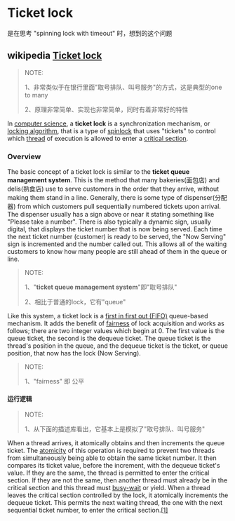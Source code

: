 # Ticket lock

是在思考 "spinning lock with timeout" 时，想到的这个问题

## wikipedia [Ticket lock](https://en.wikipedia.org/wiki/Ticket_lock)

> NOTE: 
>
> 1、非常类似于在银行里面"取号排队、叫号服务"的方式，这是典型的one to many
>
> 2、原理非常简单、实现也非常简单，同时有着非常好的特性

In [computer science](https://en.wikipedia.org/wiki/Computer_science), a **ticket lock** is a synchronization mechanism, or [locking algorithm](https://en.wikipedia.org/wiki/Lock_(computer_science)), that is a type of [spinlock](https://en.wikipedia.org/wiki/Spinlock) that uses "tickets" to control which [thread](https://en.wikipedia.org/wiki/Thread_(computer_science)) of execution is allowed to enter a [critical section](https://en.wikipedia.org/wiki/Critical_section).

### Overview

The basic concept of a ticket lock is similar to the **ticket queue management system**. This is the method that many bakeries(面包店) and delis(熟食店) use to serve customers in the order that they arrive, without making them stand in a line. Generally, there is some type of dispenser(分配器) from which customers pull sequentially numbered tickets upon arrival. The dispenser usually has a sign above or near it stating something like "Please take a number". There is also typically a dynamic sign, usually digital, that displays the ticket number that is now being served. Each time the next ticket number (customer) is ready to be served, the "Now Serving" sign is incremented and the number called out. This allows all of the waiting customers to know how many people are still ahead of them in the queue or line.

> NOTE: 
>
> 1、"**ticket queue management system**"即"取号排队"
>
> 2、相比于普通的lock，它有"queue"

Like this system, a ticket lock is a [first in first out (FIFO)](https://en.wikipedia.org/wiki/FIFO_(computing_and_electronics)) queue-based mechanism. It adds the benefit of [fairness](https://en.wikipedia.org/wiki/Unbounded_nondeterminism) of lock acquisition and works as follows; there are two integer values which begin at 0. The first value is the queue ticket, the second is the dequeue ticket. The queue ticket is the thread's position in the queue, and the dequeue ticket is the ticket, or queue position, that now has the lock (Now Serving).

> NOTE: 
>
> 1、"fairness" 即 公平

#### 运行逻辑

> NOTE: 
>
> 1、从下面的描述库看出，它基本上是模拟了"取号排队、叫号服务"

When a thread arrives, it atomically obtains and then increments the queue ticket. The [atomicity](https://en.wikipedia.org/wiki/Atomicity_(programming)) of this operation is required to prevent two threads from simultaneously being able to obtain the same ticket number. It then compares its ticket value, before the increment, with the dequeue ticket's value. If they are the same, the thread is permitted to enter the critical section. If they are not the same, then another thread must already be in the critical section and this thread must [busy-wait](https://en.wikipedia.org/wiki/Busy_waiting) or yield. When a thread leaves the critical section controlled by the lock, it atomically increments the dequeue ticket. This permits the next waiting thread, the one with the next sequential ticket number, to enter the critical section.[[1\]](https://en.wikipedia.org/wiki/Ticket_lock#cite_note-:0-1)